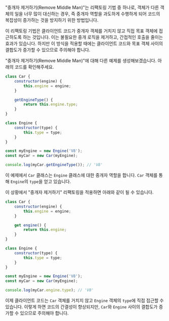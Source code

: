 "중개자 제거하기(Remove Middle Man)"는 리팩토링 기법 중 하나로, 객체가 다른 객체의 일을 너무 많이 대신하는 경우, 즉 중개자 역할을 과도하게 수행하게 되어 코드의 복잡성이 증가하는 것을 방지하기 위한 방법입니다.

이 리팩토링 기법은 클라이언트 코드가 중개자 객체를 거치지 않고 직접 목표 객체에 접근하도록 하는 것입니다. 이는 불필요한 중개 로직을 제거하고, 간접적인 호출을 줄이는 효과가 있습니다. 하지만 이 방식을 적용할 때에는 클라이언트 코드와 목표 객체 사이의 결합도가 증가할 수 있으므로 주의해야 합니다.

"중개자 제거하기(Remove Middle Man)"에 대해 다른 예제를 생성해보겠습니다. 아래의 코드를 확인해주세요.

```js
class Car {
    constructor(engine) {
        this.engine = engine;
    }

    getEngineType() {
        return this.engine.type;
    }
}

class Engine {
    constructor(type) {
        this.type = type;
    }
}

const myEngine = new Engine('V8');
const myCar = new Car(myEngine);

console.log(myCar.getEngineType()); // 'V8'
```

이 예제에서 `Car` 클래스는 `Engine` 클래스에 대한 중개자 역할을 합니다. `Car` 객체를 통해 `Engine`의 `type`을 얻고 있습니다.

이 상황에서 "중개자 제거하기" 리팩토링을 적용하면 아래와 같이 될 수 있습니다.

```js
class Car {
    constructor(engine) {
        this.engine = engine;
    }

    get engine() {
        return this.engine;
    }
}

class Engine {
    constructor(type) {
        this.type = type;
    }
}

const myEngine = new Engine('V8');
const myCar = new Car(myEngine);

console.log(myCar.engine.type); // 'V8'
```

이제 클라이언트 코드는 `Car` 객체를 거치지 않고 `Engine` 객체의 `type`에 직접 접근할 수 있습니다. 이렇게 하면 코드의 간결성이 향상되지만, `Car`와 `Engine` 사이의 결합도가 증가할 수 있으므로 주의해야 합니다.